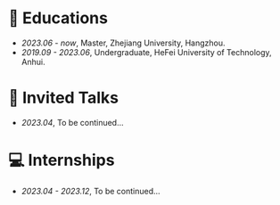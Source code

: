 # 📖 Educations
- *2023.06 - now*, Master, Zhejiang University, Hangzhou.
- *2019.09 - 2023.06*, Undergraduate, HeFei University of Technology, Anhui.

# 💬 Invited Talks
- *2023.04*, To be continued...

# 💻 Internships
- *2023.04 - 2023.12*, To be continued...
